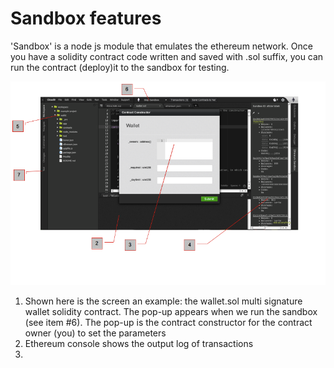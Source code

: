 # Sandbox features

'Sandbox' is a node js module that emulates the ethereum network. Once you have a solidity contract code written and saved with .sol suffix, you can run the contract (deploy)it to the sandbox for testing.

![](Ether-Studio-screen2.png)
1. Shown here is the screen an example: the wallet.sol multi signature wallet solidity contract. The pop-up appears when we run the sandbox (see item #6). The pop-up is the contract constructor for the contract owner (you) to set the parameters
2. Ethereum console shows the output log of transactions
3. 
